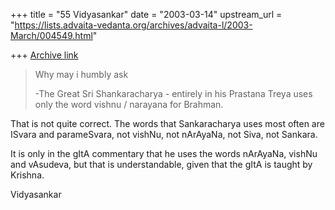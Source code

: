 +++
title = "55 Vidyasankar"
date = "2003-03-14"
upstream_url = "https://lists.advaita-vedanta.org/archives/advaita-l/2003-March/004549.html"

+++
[Archive link](https://lists.advaita-vedanta.org/archives/advaita-l/2003-March/004549.html)

>Why may i humbly ask
>
>   -The Great Sri Shankaracharya - entirely in his Prastana
>Treya
>uses only the word vishnu / narayana for Brahman.
>

That is not quite correct. The words that Sankaracharya uses most often are
ISvara and parameSvara, not vishNu, not nArAyaNa, not Siva, not Sankara.

It is only in the gItA commentary that he uses the words nArAyaNa, vishNu
and vAsudeva, but that is understandable, given that the gItA is taught by
Krishna.

Vidyasankar


